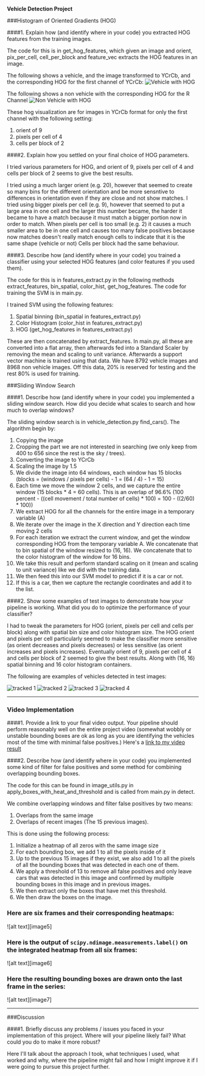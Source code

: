 **Vehicle Detection Project**

###Histogram of Oriented Gradients (HOG)

####1. Explain how (and identify where in your code) you extracted HOG features from the training images.

The code for this is in get_hog_features, which given an image and orient, pix_per_cell, cell_per_block and feature_vec extracts the HOG features in an image.

The following shows a vehicle, and the image transformed to YCrCb, and the corresponding HOG for the first channel of YCrCb:
![Vehicle with HOG](output_images/vehicle_with_hog.png)

The following shows a non vehicle with the corresponding HOG for the R Channel
![Non Vehicle with HOG](output_images/nonvehicle_with_hog.png)

These hog visualization are for images in YCrCb format for only the first channel with the following setting:

1. orient of 9
2. pixels per cell of 4
3. cells per block of 2


####2. Explain how you settled on your final choice of HOG parameters.

I tried various parameters for HOG, and orient of 9, pixels per cell of 4 and cells per block of 2 seems to give the best results.

I tried using a much larger orient (e.g. 20), however that seemed to create so many bins for the different orientation and be more sensntive to differences in orientation even if they are close and not show matches.
I tried using bigger pixels per cell (e.g. 9), however that seemed to put a large area in one cell and the larger this number became, the harder it became to have a match because it must match a bigger portion now in order to match.
When pixels per cell is too small (e.g. 2) it causes a much smaller area to be in one cell and causes too many false positives because now matches doesn't really match enough cells to indicate that it is the same shape (vehicle or not)
Cells per block had the same behaviour.

####3. Describe how (and identify where in your code) you trained a classifier using your selected HOG features (and color features if you used them).

The code for this is in features_extract.py in the following methods extract_features, bin_spatial, color_hist, get_hog_features.
The code for training the SVM is in main.py.

I trained SVM using the following features:

1. Spatial binning (bin_spatial in features_extract.py)
2. Color Histogram (color_hist in features_extract.py)
3. HOG (get_hog_features in features_extract.py)

These are then concatenated by extract_features.
In main.py, all these are converted into a flat array, then afterwards fed into a Standard Scaler by removing the mean and scaling to unit variance.
Afterwards a support vector machine is trained using that data.
We have 8792 vehicle images and 8968 non vehicle images.
Off this data, 20% is reserved for testing and the rest 80% is used for training.


###Sliding Window Search

####1. Describe how (and identify where in your code) you implemented a sliding window search.  How did you decide what scales to search and how much to overlap windows?

The sliding window search is in vehicle_detection.py find_cars().
The algorithm begin by:

1. Copying the image
2. Cropping the part we are not interested in searching (we only keep from 400 to 656 since the rest is the sky / trees).
3. Converting the image to YCrCb
4. Scaling the image by 1.5
5. We divide the image into 64 windows, each window has 15 blocks (blocks = (windows / pixels per cells) - 1 = (64 / 4) - 1 = 15)
6. Each time we move the window 2 cells, and we capture the entire window (15 blocks * 4 = 60 cells). This is an overlap of 96.6% (100 percent - ((cell movement / total number of cells) * 100) = 100 - ((2/60) * 100))
7. We extract HOG for all the channels for the entire image in a temporary variable (A)
8. We iterate over the image in the X direction and Y direction each time moving 2 cells
9. For each iteration we extract the current window, and get the window corresponding HOG from the temporary variable A. We concatenate that to bin spatial of the window resized to (16, 16). We concatenate that to the color histogram of the window for 16 bins.
10. We take this result and perform standard scaling on it (mean and scaling to unit variance) like we did with the training data.
11. We then feed this into our SVM model to predict if it is a car or not.
12. If this is a car, then we capture the rectangle coordinates and add it to the list.

####2. Show some examples of test images to demonstrate how your pipeline is working.  What did you do to optimize the performance of your classifier?

I had to tweak the parameters for HOG (orient, pixels per cell and cells per block) along with spatial bin size and color histogram size.
The HOG orient and pixels per cell particularly seemed to make the classifier more sensitive (as orient decreases and pixels decreases) or less sensitive (as orient increases and pixels increases).
Eventually orient of 9, pixels per cell of 4 and cells per block of 2 seemed to give the best results. Along with (16, 16) spatial binning and 16 color histogram containers.

The following are examples of vehicles detected in test images:

![tracked 1](output_images/tracked_1.png)
![tracked 2](output_images/tracked_2.png)
![tracked 3](output_images/tracked_3.png)
![tracked 4](output_images/tracked_4.png)

---

### Video Implementation

####1. Provide a link to your final video output.  Your pipeline should perform reasonably well on the entire project video (somewhat wobbly or unstable bounding boxes are ok as long as you are identifying the vehicles most of the time with minimal false positives.)
Here's a [link to my video result](https://youtu.be/hS5kO_Yvutc)


####2. Describe how (and identify where in your code) you implemented some kind of filter for false positives and some method for combining overlapping bounding boxes.

The code for this can be found in image_utils.py in apply_boxes_with_heat_and_threshold and is called from main.py in detect.

We combine overlapping windows and filter false positives by two means:

1. Overlaps from the same image
2. Overlaps of recent images (The 15 previous images).

This is done using the following process:

1. Initialize a heatmap of all zeros with the same image size
2. For each bounding box, we add 1 to all the pixels inside of it
3. Up to the previous 15 images if they exist, we also add 1 to all the pixels of all the bounding boxes that was detected in each one of them.
4. We apply a threshold of 13 to remove all false positives and only leave cars that was detected in this image and confirmed by multiple bounding boxes in this image and in previous images.
5. We then extract only the boxes that have met this threshold.
6. We then draw the boxes on the image.

### Here are six frames and their corresponding heatmaps:

![alt text][image5]

### Here is the output of `scipy.ndimage.measurements.label()` on the integrated heatmap from all six frames:
![alt text][image6]

### Here the resulting bounding boxes are drawn onto the last frame in the series:
![alt text][image7]



---

###Discussion

####1. Briefly discuss any problems / issues you faced in your implementation of this project.  Where will your pipeline likely fail?  What could you do to make it more robust?

Here I'll talk about the approach I took, what techniques I used, what worked and why, where the pipeline might fail and how I might improve it if I were going to pursue this project further.  

